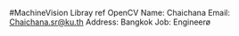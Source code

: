 #MachineVision Libray ref OpenCV
Name: Chaichana
Email: Chaichana.sr@ku.th
Address: Bangkok
Job: Engineerø
